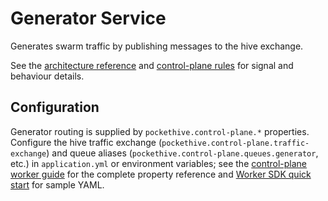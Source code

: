 # Generator Service

Generates swarm traffic by publishing messages to the hive exchange.

See the [architecture reference](../docs/ARCHITECTURE.md) and [control-plane rules](../docs/rules/control-plane-rules.md) for signal and behaviour details.

## Configuration

Generator routing is supplied by `pockethive.control-plane.*` properties. Configure the hive traffic exchange
(`pockethive.control-plane.traffic-exchange`) and queue aliases (`pockethive.control-plane.queues.generator`, etc.) in
`application.yml` or environment variables; see the
[control-plane worker guide](../docs/control-plane/worker-guide.md#configuration-properties) for the complete property
reference and [Worker SDK quick start](../docs/sdk/worker-sdk-quickstart.md) for sample YAML.

